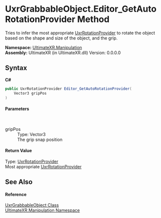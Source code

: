 # UxrGrabbableObject.Editor_GetAutoRotationProvider Method 
 

Tries to infer the most appropriate <a href="T_UltimateXR_Manipulation_UxrRotationProvider">UxrRotationProvider</a> to rotate the object based on the shape and size of the object, and the grip.

**Namespace:**&nbsp;<a href="N_UltimateXR_Manipulation">UltimateXR.Manipulation</a><br />**Assembly:**&nbsp;UltimateXR (in UltimateXR.dll) Version: 0.0.0.0

## Syntax

**C#**<br />
``` C#
public UxrRotationProvider Editor_GetAutoRotationProvider(
	Vector3 gripPos
)
```


#### Parameters
&nbsp;<dl><dt>gripPos</dt><dd>Type: Vector3<br />The grip snap position</dd></dl>

#### Return Value
Type: <a href="T_UltimateXR_Manipulation_UxrRotationProvider">UxrRotationProvider</a><br />Most appropriate <a href="T_UltimateXR_Manipulation_UxrRotationProvider">UxrRotationProvider</a>

## See Also


#### Reference
<a href="T_UltimateXR_Manipulation_UxrGrabbableObject">UxrGrabbableObject Class</a><br /><a href="N_UltimateXR_Manipulation">UltimateXR.Manipulation Namespace</a><br />